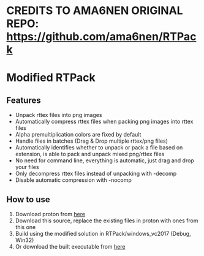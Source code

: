 # CREDITS TO AMA6NEN ORIGINAL REPO: https://github.com/ama6nen/RTPack

# Modified RTPack

## Features
* Unpack rttex files into png images
* Automatically compress rttex files when packing png images into rttex files
* Alpha premultiplication colors are fixed by default
* Handle files in batches (Drag & Drop multiple rttex/png files)
* Automatically identifies whether to unpack or pack a file based on extension, is able to pack and unpack mixed png/rttex files
* No need for command line, everything is automatic, just drag and drop your files
* Only decompress rttex files instead of unpacking with -decomp
* Disable automatic compression with -nocomp


## How to use
  1. Download proton from [here](https://github.com/SethRobinson/proton/)
  1. Download this source, replace the existing files in proton with ones from this one
  1. Build using the modified solution in RTPack/windows_vc2017 (Debug, Win32)
  1. Or download the built executable from [here](https://github.com/ama6nen/RTPack/releases/tag/V1.6)
